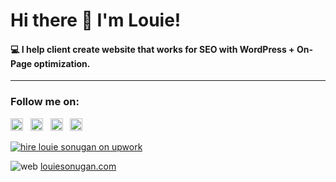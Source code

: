 # Hi there 👋 I'm Louie!
#### 💻 I help client create website that works for SEO with WordPress + On-Page optimization.
---

### Follow me on:
<a href="https://www.facebook.com/louson21" target="_blank"><img src="https://i.ibb.co/TvgcLLp/facebook.png" width="20" alt="Facebook"/></a> &nbsp;
<a href="https://www.twitter.com/louson21" target="_blank"><img src="https://i.ibb.co/s1w3FKm/twitter.png" width="20" alt="twitter"/></a> &nbsp;
<a href="https://www.instagram.com/louiesonugan" target="_blank"><img src="https://i.ibb.co/sCgR1KQ/instagram.png" width="20" alt="instagram"/></a> &nbsp;
<a href="https://www.linkedin.com/in/louiesonugan" target="_blank"><img src="https://i.ibb.co/wBkYYcp/linkedin.png" width="20" alt="linkedin"/></a> &nbsp;

<a href="https://www.upwork.com/freelancers/~015f952a2b58304fcf" target="_blank"><img src="https://i.ibb.co/ym2648Q/hire-me-on-upwork-yg.png" alt="hire louie sonugan on upwork" border="0"></a>

<img src="https://i.ibb.co/SfJ2T3p/web.png" alt="web" border="0"> <a href="https://louiesonugan.com" target="_blank">louiesonugan.com</a>
